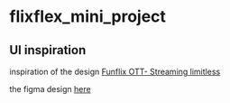 # flixflex_mini_project

## UI inspiration

inspiration of the design [Funflix OTT- Streaming limitless](https://ui8.net/netro-creative/products/funflix-ott--streaming-limitless?rel=timer)

the figma design [here](https://www.figma.com/design/vchdGdNEscfjom9Zr7VpPA/flixflex?node-id=0-1&t=ExR7GmiOt7B77qhm-1)

